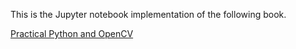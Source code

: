 
This is the Jupyter notebook implementation of the following book.

[Practical Python and OpenCV](https://www.pyimagesearch.com/practical-python-opencv/)
